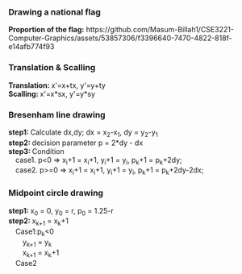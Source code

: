 <h3>Drawing a national flag</h3>
<b>Proportion of the flag:</b> https://github.com/Masum-Billah1/CSE3221-Computer-Graphics/assets/53857306/f3396640-7470-4822-818f-e14afb774f93
<h3>Translation & Scalling</h3>
<b>Translation: </b> x'=x+tx, y'=y+ty<br>
<b>Scalling: </b> x'=x*sx, y'=y*sy
<h3>Bresenham line drawing</h3>
<b>step1: </b>Calculate dx,dy; dx = x<sub>2</sub>-x<sub>1</sub>, dy = y<sub>2</sub>-y<sub>1</sub><br>
<b>step2: </b> decision parameter p = 2*dy - dx<br>
<b>step3: </b>Condition<br>  
&emsp;case1. p<0 => x<sub>i</sub>+1 = x<sub>i</sub>+1, y<sub>i</sub>+1 = y<sub>i</sub>, p<sub>k</sub>+1 = p<sub>k</sub>+2dy;<br>
&emsp;case2. p>=0 => x<sub>i</sub>+1 = x<sub>i</sub>+1, y<sub>i</sub>+1 = y<sub>i</sub>, p<sub>k</sub>+1 = p<sub>k</sub>+2dy-2dx;
<h3>Midpoint circle drawing</h3>
<b>step1: </b> x<sub>0</sub> = 0, y<sub>0</sub> = r, p<sub>0</sub> = 1.25-r<br>
<b>step2: </b> x<sub>k+1</sub> = x<sub>k</sub>+1<br>
&emsp;Case1:p<sub>k</sub><0<br>
&emsp;&emsp;y<sub>k+1</sub> = y<sub>k</sub><br>
&emsp;&emsp;x<sub>k+1</sub> = x<sub>k</sub>+1<br>
&emsp;Case2
